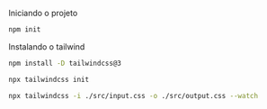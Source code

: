 Iniciando o projeto

```bash
npm init
```

Instalando o tailwind

```bash
npm install -D tailwindcss@3
```

```bash
npx tailwindcss init
```

```bash
npx tailwindcss -i ./src/input.css -o ./src/output.css --watch
```
